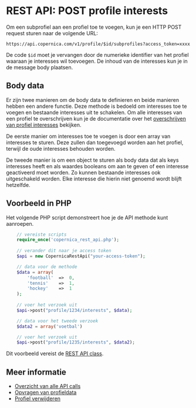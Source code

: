 # REST API: POST profile interests

Om een subprofiel aan een profiel toe te voegen, kun je een HTTP POST
request sturen naar de volgende URL:

`https://api.copernica.com/v1/profile/$id/subprofiles?access_token=xxxx`

De code `$id` moet je vervangen door de numerieke identifier van het profiel 
waaraan je interesses wil toevoegen. De inhoud van de interesses kun je in de message body plaatsen.


## Body data

Er zijn twee manieren om de body data te definieren en beide manieren hebben een andere functie.
Deze methode is bedoeld om interesses toe te voegen en bestaande interesses uit te schakelen. 
Om alle interesses van een profiel te overschrijven kun je de documentatie over 
het [overschrijven van profiel interesses](./rest-put-profile-interests) bekijken.

De eerste manier om interesses toe te voegen is door een array van interesses te sturen. 
Deze zullen dan toegevoegd worden aan het profiel, terwijl de oude interesses behouden worden.

De tweede manier is om een object te sturen als body data dat als keys interesses heeft en 
als waardes booleans om aan te geven of een interesse geactiveerd moet worden. Zo kunnen bestaande 
interesses ook uitgeschakeld worden. Elke interesse die hierin niet genoemd wordt blijft hetzelfde.


## Voorbeeld in PHP

Het volgende PHP script demonstreert hoe je de API methode kunt aanroepen.

```php
    // vereiste scripts
    require_once('copernica_rest_api.php');
    
    // verander dit naar je access token
    $api = new CopernicaRestApi("your-access-token");

    // data voor de methode
    $data = array(
        'football'  =>  0,
        'tennis'    =>  1,
        'hockey'    =>  1
    );
    
    // voer het verzoek uit
    $api->post("profile/1234/interests", $data);

    // data voor het tweede verzoek
    $data2 = array('voetbal')

    // voer het verzoek uit
    $api->post("profile/1235/interests", $data2);
```

Dit voorbeeld vereist de [REST API class](rest-php).


## Meer informatie

* [Overzicht van alle API calls](./rest-api)
* [Opvragen van profieldata](./rest-get-subprofile)
* [Profiel verwijderen](./rest-delete-subprofile)
